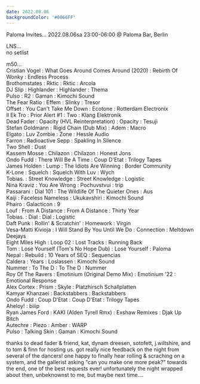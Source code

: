 ```yaml
---
date: 2022.08.06
backgroundColor: '#0066FF'
---
```


Paloma Invites... 2022.08.06sa 23:00-06:00 @ Paloma Bar, Berlin  

LNS...  
no setlist  

m50...  
Cristian Vogel : What Goes Around Comes Around (2020) : Rebirth Of Wonky : Endless Process  
Brothomstates : Rktic : Rktic : Arcola  
DJ Slip : Highlander : Highlander : Thema  
Pulso : R2 : Gaman : Kimochi Sound  
The Fear Ratio : Effem : Slinky : Tresor  
Offset : You Can't Take Me Down : Ecotone : Rotterdam Electronix  
Il Ek Tro : Prior Alert #1 : Two : Klang Elektronik  
Dead Fader : Opacity (HVL Reinterpretation) : Opacity : Tesuji  
Stefan Goldmann : Rigid Chain (Dub Mix) : Adem : Macro  
Elgato : Luv Zombie : Zone : Hessle Audio  
Farron : Radioactive Sepp : Spakling In Silence  
Two Shell : Dust  
Kassem Mosse : Chilazon : Chilazon : Honest Jons  
Ondo Fudd : There Will Be A Time : Coup D'Etat : Trilogy Tapes  
James Holden : Lump : The Idiots Are Winning : Border Community  
K-Lone : Squelch : Squelch With Luv : Wych  
Tobias. : Street Knowledge : Street Knowledge : Logistic  
Nina Kraviz : You Are Wrong : Pochuvstvui : trip  
Passarani : Dial 101 : The Wildlife Of The Quieter Ones : Aus  
Kaiji : Faceless Nameless : Ukukavshiri : Kimochi Sound  
Phairo : Galacticon : 9  
Louf : From A Distance : From A Distance : Thirty Year  
Tobias. : Dial : Dial : Logistic  
Daft Punk : Rollin' & Scratchin' : Homework : Virgin  
Vesa-Matti Kivioja : I Will Stand By You Until We Do : Connection : Meltdown Deejays  
Eight Miles High : Loop 02 : Lost Tracks : Running Back  
Tom : Lose Yourself (Tom's No Hope Dub) : Lose Yourself : Paloma  
Nepal : Rebuild : 10 Years of SEQ : Sequencias  
Caldera : Years : Loslassen : Kimochi Sound  
Nummer : To The D : To The D : Nummer  
Roy Of The Ravers : Emotinium (Original Demo Mix) : Emotinium '22 : Emotional Response  
Alex Cortex : Prism : Skyle : Platzhirsch Schallplatten  
Kamyar Khanzaei : Backstabbers : Backstabbers  
Ondo Fudd : Coup D'Etat : Coup D'Etat : Trilogy Tapes  
Aheloy! : biiip  
Ryan James Ford : KAKI (Alden Tyrell Rmx) : Exshaw Remixes : Djak Up Bitch  
Autechre : Piezo : Amber : WARP  
Pulso : Talking Skin : Gaman : Kimochi Sound  

thanks to dead fader & friend, kat, dynam dreesen, sotofett, j.wiltshire, and to tom & finn for hosting us. got really nice feedback on the night from several of the dancers! one happy to finally hear rolling & scraching on a system, and the gallerist asking "can you make one more peak?" towards the end, one of the best requests ever! unfortunately the night wrapped about then, unbeknownst to me, but maybe next time....